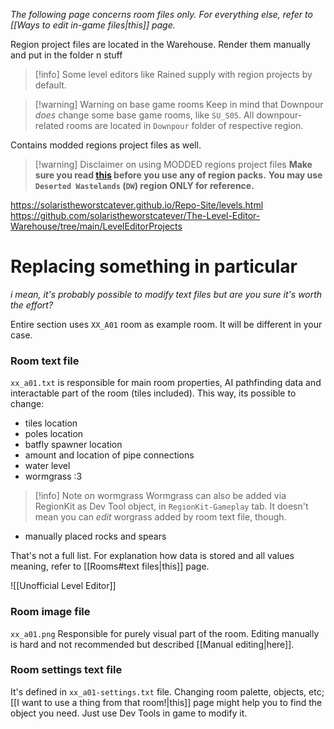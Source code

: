 *The following page concerns room files only. For everything else, refer to [[Ways to edit in-game files|this]] page.*

Region project files are located in the Warehouse. Render them manually and put in the folder n stuff
> [!info] Some level editors like Rained supply with region projects by default.

> [!warning] Warning on base game rooms
> Keep in mind that Downpour *does* change some base game rooms, like `SU_S05`. All downpour-related rooms are located in `Downpour` folder of respective region. 

Contains modded regions project files as well.
> [!warning] Disclaimer on using MODDED regions project files
> **Make sure you read [this](https://github.com/solaristheworstcatever/The-Level-Editor-Warehouse/blob/main/Please%20read%20this%20if%20you%20are%20installing%20the%20region%20files.txt) before you use any of region packs.**
**You may use `Deserted Wastelands` (`DW`) region ONLY for reference.**


https://solaristheworstcatever.github.io/Repo-Site/levels.html
https://github.com/solaristheworstcatever/The-Level-Editor-Warehouse/tree/main/LevelEditorProjects


# Replacing something in particular
*i mean, it's probably possible to modify text files but are you sure it's worth the effort?*

Entire section uses `XX_A01` room as example room. It will be different in your case.
### Room text file
`xx_a01.txt` is responsible for main room properties, AI pathfinding data and interactable part of the room (tiles included).
This way, its possible to change:
- tiles location
- poles location
- batfly spawner location
- amount and location of pipe connections
- water level
- wormgrass :3
> [!info] Note on wormgrass
> Wormgrass can also be added via RegionKit as Dev Tool object, in `RegionKit-Gameplay` tab.
> It doesn't mean you can *edit* worgrass added by room text file, though.
- manually placed rocks and spears

That's not a full list. For explanation how data is stored and all values meaning, refer to [[Rooms#text files|this]] page.

![[Unofficial Level Editor]]

### Room image file
`xx_a01.png`
Responsible for purely visual part of the room.
Editing manually is hard and not recommended but described [[Manual editing|here]].

### Room settings text file
It's defined in `xx_a01-settings.txt` file.
Changing room palette, objects, etc; [[I want to use a thing from that room!|this]] page might help you to find the object you need.
Just use Dev Tools in game to modify it.
